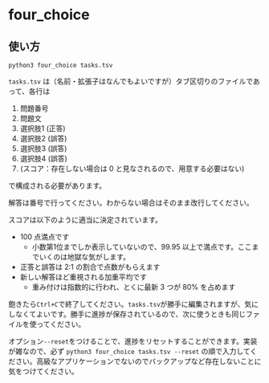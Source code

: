 # four_choice

## 使い方

```
python3 four_choice tasks.tsv
```

`tasks.tsv` は（名前・拡張子はなんでもよいですが）タブ区切りのファイルであって、各行は

1. 問題番号
2. 問題文
3. 選択肢1 (正答)
4. 選択肢2 (誤答)
5. 選択肢3 (誤答)
6. 選択肢4 (誤答)
7. (スコア：存在しない場合は 0 と見なされるので、用意する必要はない)

で構成される必要があります。

解答は番号で行ってください。わからない場合はそのまま改行してください。

スコアは以下のように適当に決定されています。

- 100 点満点です
  - 小数第1位までしか表示していないので、99.95 以上で満点です。ここまでいくのは地獄な気がします。
- 正答と誤答は 2:1 の割合で点数がもらえます
- 新しい解答ほど重視される加重平均です
  - 重み付けは指数的に行われ、とくに最新 3 つが 80% を占めます

飽きたら`Ctrl+C`で終了してください。`tasks.tsv`が勝手に編集されますが、気にしなくてよいです。勝手に進捗が保存されているので、次に使うときも同じファイルを使ってください。

オプション`--reset`をつけることで、進捗をリセットすることができます。実装が雑なので、必ず `python3 four_choice tasks.tsv --reset` の順で入力してください。高級なアプリケーションでないのでバックアップなど存在しないことに気をつけてください。